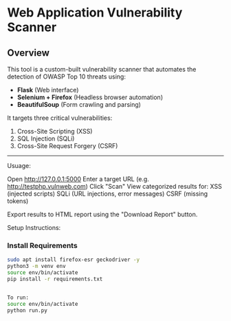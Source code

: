 # Web Application Vulnerability Scanner

## Overview

This tool is a custom-built vulnerability scanner that automates the detection of OWASP Top 10 threats using:

- **Flask** (Web interface)
- **Selenium + Firefox** (Headless browser automation)
- **BeautifulSoup** (Form crawling and parsing)

It targets three critical vulnerabilities:

1. Cross-Site Scripting (XSS)
2. SQL Injection (SQLi)
3. Cross-Site Request Forgery (CSRF)

---

Usuage:

Open http://127.0.0.1:5000
    Enter a target URL (e.g. http://testphp.vulnweb.com)
    Click "Scan"
    View categorized results for:
       XSS (injected scripts)
       SQLi (URL injections, error messages)
       CSRF (missing tokens)

Export results to HTML report using the "Download Report" button.


Setup Instructions:

### Install Requirements

```bash
sudo apt install firefox-esr geckodriver -y
python3 -m venv env
source env/bin/activate
pip install -r requirements.txt


To run:
source env/bin/activate
python run.py
